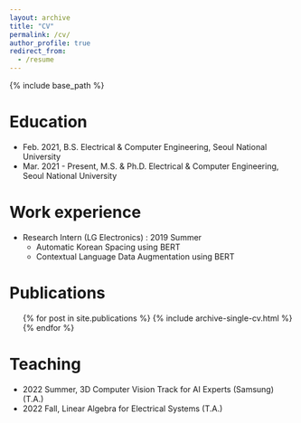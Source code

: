 ```yaml
---
layout: archive
title: "CV"
permalink: /cv/
author_profile: true
redirect_from:
  - /resume
---
```


{% include base_path %}

Education
======
* Feb. 2021, B.S. Electrical & Computer Engineering, Seoul National University
* Mar. 2021 - Present, M.S. & Ph.D. Electrical & Computer Engineering, Seoul National University

Work experience
======
* Research Intern (LG Electronics) : 2019 Summer
  * Automatic Korean Spacing using BERT
  * Contextual Language Data Augmentation using BERT


Publications
======
  <ul>{% for post in site.publications %}
    {% include archive-single-cv.html %}
  {% endfor %}</ul>
  

Teaching
======
  * 2022 Summer, 3D Computer Vision Track for AI Experts (Samsung) (T.A.)
  * 2022 Fall, Linear Algebra for Electrical Systems (T.A.)